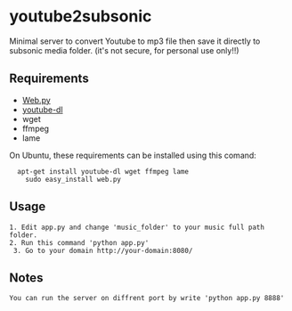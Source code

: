 youtube2subsonic
================

Minimal server to convert Youtube to mp3 file then save it directly to subsonic media folder. (it's not secure, for personal use only!!)

## Requirements

  * [Web.py](http://webpy.org/)
  * [youtube-dl](https://github.com/rg3/youtube-dl)
  * wget
  * ffmpeg
  * lame
  
On Ubuntu, these requirements can be installed using this comand:

      apt-get install youtube-dl wget ffmpeg lame
		sudo easy_install web.py
		
## Usage

    1. Edit app.py and change 'music_folder' to your music full path folder.
    2. Run this command 'python app.py'
	 3. Go to your domain http://your-domain:8080/
	 
	 
## Notes
    You can run the server on diffrent port by write 'python app.py 8888'